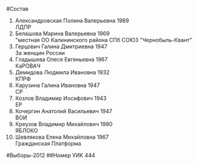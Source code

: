 #Состав
1. Александровская Полина Валерьевна 1989   
    ЛДПР
2. Белашова Марина Валерьевна 1969   
    "местная ОО Калининского района СПб СОЮЗ "Чернобыль-Квант"
3. Герцович Галина Дмитриевна 1947   
    За женщин России
4. Гладышева Олеся Евгеньевна 1967   
    КаРОВАЧ
5. Демидова Людмила Ивановна 1932   
    КПРФ
6. Карузина Галина Ивановна 1947   
    СР
7. Козлов Владимир Иосифович 1943   
    ЕР
8. Кочергин Анатолий Васильевич 1947   
    ВОИ
9. Креузов Владимир Михайлович 1980   
    ЯБЛОКО
10. Шевлякова Елена Михайловна 1967   
    Гражданская Платформа

#Выборы-2012
##Номер УИК
444